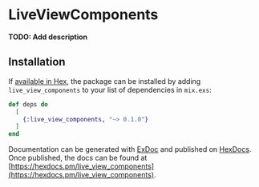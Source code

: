 # LiveViewComponents

**TODO: Add description**

## Installation

If [available in Hex](https://hex.pm/docs/publish), the package can be installed
by adding `live_view_components` to your list of dependencies in `mix.exs`:

```elixir
def deps do
  [
    {:live_view_components, "~> 0.1.0"}
  ]
end
```

Documentation can be generated with [ExDoc](https://github.com/elixir-lang/ex_doc)
and published on [HexDocs](https://hexdocs.pm). Once published, the docs can
be found at [https://hexdocs.pm/live_view_components](https://hexdocs.pm/live_view_components).

